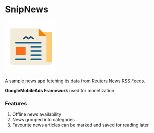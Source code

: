 # SnipNews
![SnipNews:News in snippets](https://raw.githubusercontent.com/enigmatic7earth/SnipNews/master/SnipNews/Assets.xcassets/AppIcon.appiconset/Icon-83.5%402x.png "SnipNews:News in snippets")


A sample news app fetching its data from [Reuters News RSS Feeds](https://www.reuters.com/tools/rss).

**GoogleMobileAds Framework** used for monetization.

### Features
1. Offline news availability
2. News grouped into categories
3. Favourite news articles can be marked and saved for reading later
